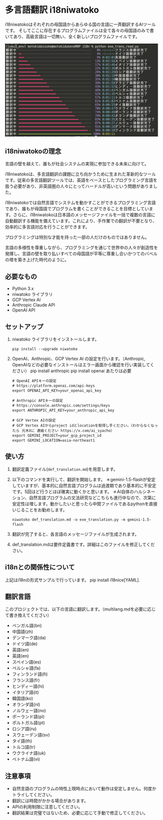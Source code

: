 # 多言語翻訳 i18niwatoko

i18niwatokoはそれぞれの母国語からあらゆる国の言語に一斉翻訳するAIツールです。
そしてここに存在するプログラムファイルは全て各々の母国語のみで書いてあり、高級言語は一切無い、全く新しいプログラムファイルです。

![i18niwatoko](./readme_rich_progress.png)


## i18niwatokoの理念

言語の壁を越えて、誰もが社会システムの実現に参加できる未来に向けて。

i18niwatokoは、多言語翻訳の課題に立ち向かうために生まれた革新的なツールです。従来の多言語翻訳ツールでは、英語をベースとしたプログラミング言語を扱う必要があり、非英語圏の人々にとってハードルが高いという問題がありました。

i18niwatokoでは自然言語でシステムを動かすことができるプログラミング言語であり、誰もが母国語でプログラムを書くことができることを目標としています。さらに、i18niwatokoは日本語のメッセージファイルを一括で複数の言語に自動翻訳する機能を備えています。これにより、手作業での翻訳が不要となり、効率的に多言語対応を行うことができます。

プログラミングは特別な才能を持った一部の人だけのものではありません。

言語の多様性を尊重しながら、プログラミングを通じて世界中の人々が創造性を発揮し、言語の壁を取り払いすべての母国語が平等に尊重し合いかつてのバベルの塔を築き上げた時代のように。

## 必要なもの

- Python 3.x
- niwatoko ライブラリ
- GCP Vertex AI
- Anthropic Claude API
- OpenAI API

## セットアップ

1. niwatoko ライブラリをインストールします。

   ```
   pip install --upgrade niwatoko
   ```

2. OpenAI、Anthropic、GCP Vertex AI の設定を行います。（Anthropic, OpenAIなどの必要なインストールはエラー画面から確認を行い実装してください）
   pip install anthropic
   pip install openai
   あたりは必要

   ```
   # OpenAI APIキーの設定
   # https://platform.openai.com/api-keys
   export OPENAI_API_KEY=your_openai_api_key
   
   # Anthropic APIキーの設定  
   # https://console.anthropic.com/settings/keys
   export ANTHROPIC_API_KEY=your_anthropic_api_key
   
   # GCP Vertex AIの設定
   # GCP Vertex AIからproject idとlocationを取得し手ください。（わからなくなったら 元木Xに 連絡ください https://x.com/ai_syacho）
   export GEMINI_PROJECT=your_gcp_project_id
   export GEMINI_LOCATION=asia-northeast1
   ```
   
   <!-- 説明 -->
   <!-- OpenAI、Anthropic、GCP Vertex AIのAPIキーとプロジェクト設定を環境変数に設定します。 -->
   <!-- your_openai_api_key、your_anthropic_api_key、your_gcp_project_idは実際のAPIキーとプロジェクトIDに置き換えてください。 -->
   <!-- GEMINI_LOCATIONはGCP Vertex AIのリージョンを指定します。ここではアジア東京リージョン(asia-northeast1)を指定しています。 -->

## 使い方

1. 翻訳定義ファイル(`def_translation.md`)を用意します。

2. 以下のコマンドを実行して、翻訳を開始します。
＊gemini-1.5-flashが安定していますが、基本的に自然言語プログラムは過渡期であり基本的に不安定です。5回ほど行うとほぼ確実に動くかと思います。
＊AI自体のハルシネーション、自然言語プログラムの文法研究などこちらも進行中なので、次第に安定性は増します。動かしたいと思ったら中間ファイルであるpythonを直接いじることをお勧めします。

   ```
   niwatoko def_translation.md -o exe_translation.py -m gemini-1.5-flash
   ```

3. 翻訳が完了すると、各言語のメッセージファイルが生成されます。

4. def_translation.mdは要件定義書です。詳細はこのファイルを修正してください。

## i18nとの関係性について
上記はi18nの形式サンプルで行っています。
 pip install i18nice[YAML].



## 翻訳言語

このプロジェクトでは、以下の言語に翻訳します。（multilang.mdを必要に応じて書き換えてください）

- ベンガル語(bn)
- 中国語(zh)
- デンマーク語(da)
- ドイツ語(de)
- 英語(en)
- 英語(en)
- スペイン語(es)
- ペルシャ語(fa)
- フィンランド語(fi)
- フランス語(fr)
- ヒンディー語(hi)
- イタリア語(it)
- 韓国語(ko)
- オランダ語(nl)
- ノルウェー語(no)
- ポーランド語(pl)
- ポルトガル語(pt)
- ロシア語(ru)
- スウェーデン語(sv)
- タイ語(th)
- トルコ語(tr)
- ウクライナ語(uk)
- ベトナム語(vi)

## 注意事項
- 自然言語のプログラムの特性上現時点において動作は安定しません。何度かトライしてください。
- 翻訳には時間がかかる場合があります。
- APIの利用制限に注意してください。
- 翻訳結果は完璧ではないため、必要に応じて手動で修正してください。

